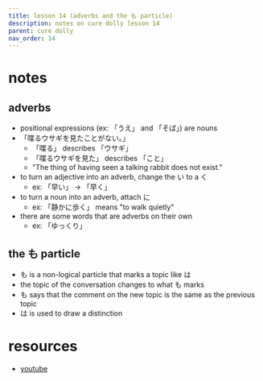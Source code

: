 ```yaml
---
title: lesson 14 (adverbs and the も particle)
description: notes on cure dolly lesson 14
parent: cure dolly
nav_order: 14
---
```

# notes
## adverbs
- positional expressions (ex: 「うえ」 and 「そば」) are nouns
- 「喋るウサギを見たことがない。」
	- 「喋る」 describes 「ウサギ」
	- 「喋るウサギを見た」 describes 「こと」
	- "The thing of having seen a talking rabbit does not exist."
- to turn an adjective into an adverb, change the い to a く
	- ex: 「早い」 -> 「早く」
- to turn a noun into an adverb, attach に
	- ex: 「静かに歩く」 means "to walk quietly"
- there are some words that are adverbs on their own
	- ex: 「ゆっくり」
## the も particle
- も is a non-logical particle that marks a topic like は
- the topic of the conversation changes to what も marks
- も says that the comment on the new topic is the same as the previous topic
- は is used to draw a distinction
# resources
- [youtube](https://www.youtube.com/watch?v=9DR9ifftMvs)